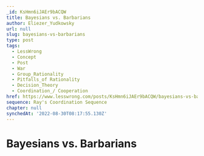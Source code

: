 ```yaml
---
_id: KsHmn6iJAEr9bACQW
title: Bayesians vs. Barbarians
author: Eliezer_Yudkowsky
url: null
slug: bayesians-vs-barbarians
type: post
tags:
  - LessWrong
  - Concept
  - Post
  - War
  - Group_Rationality
  - Pitfalls_of Rationality
  - Decision_Theory
  - Coordination_/ Cooperation
href: https://www.lesswrong.com/posts/KsHmn6iJAEr9bACQW/bayesians-vs-barbarians
sequence: Ray's Coordination Sequence
chapter: null
synchedAt: '2022-08-30T08:17:55.130Z'
---
```

# Bayesians vs. Barbarians


